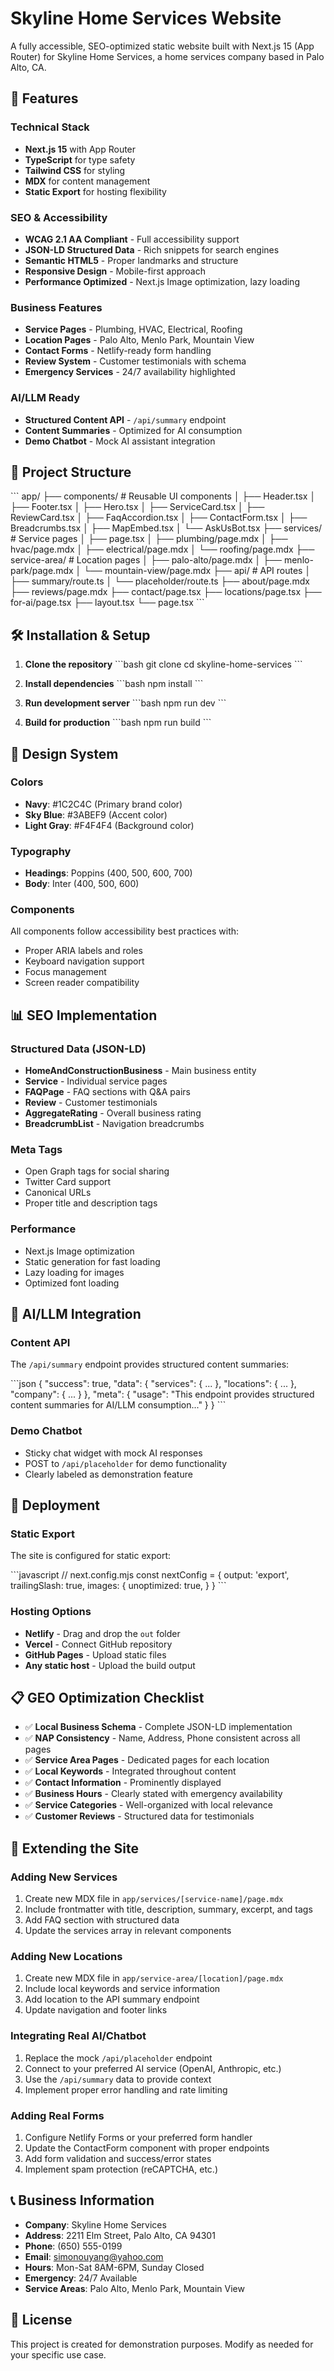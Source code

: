 # Skyline Home Services Website

A fully accessible, SEO-optimized static website built with Next.js 15 (App Router) for Skyline Home Services, a home services company based in Palo Alto, CA.

## 🚀 Features

### Technical Stack
- **Next.js 15** with App Router
- **TypeScript** for type safety
- **Tailwind CSS** for styling
- **MDX** for content management
- **Static Export** for hosting flexibility

### SEO & Accessibility
- **WCAG 2.1 AA Compliant** - Full accessibility support
- **JSON-LD Structured Data** - Rich snippets for search engines
- **Semantic HTML5** - Proper landmarks and structure
- **Responsive Design** - Mobile-first approach
- **Performance Optimized** - Next.js Image optimization, lazy loading

### Business Features
- **Service Pages** - Plumbing, HVAC, Electrical, Roofing
- **Location Pages** - Palo Alto, Menlo Park, Mountain View
- **Contact Forms** - Netlify-ready form handling
- **Review System** - Customer testimonials with schema
- **Emergency Services** - 24/7 availability highlighted

### AI/LLM Ready
- **Structured Content API** - `/api/summary` endpoint
- **Content Summaries** - Optimized for AI consumption
- **Demo Chatbot** - Mock AI assistant integration

## 📁 Project Structure

\`\`\`
app/
├── components/           # Reusable UI components
│   ├── Header.tsx
│   ├── Footer.tsx
│   ├── Hero.tsx
│   ├── ServiceCard.tsx
│   ├── ReviewCard.tsx
│   ├── FaqAccordion.tsx
│   ├── ContactForm.tsx
│   ├── Breadcrumbs.tsx
│   ├── MapEmbed.tsx
│   └── AskUsBot.tsx
├── services/            # Service pages
│   ├── page.tsx
│   ├── plumbing/page.mdx
│   ├── hvac/page.mdx
│   ├── electrical/page.mdx
│   └── roofing/page.mdx
├── service-area/        # Location pages
│   ├── palo-alto/page.mdx
│   ├── menlo-park/page.mdx
│   └── mountain-view/page.mdx
├── api/                 # API routes
│   ├── summary/route.ts
│   └── placeholder/route.ts
├── about/page.mdx
├── reviews/page.mdx
├── contact/page.tsx
├── locations/page.tsx
├── for-ai/page.tsx
├── layout.tsx
└── page.tsx
\`\`\`

## 🛠️ Installation & Setup

1. **Clone the repository**
   \`\`\`bash
   git clone <repository-url>
   cd skyline-home-services
   \`\`\`

2. **Install dependencies**
   \`\`\`bash
   npm install
   \`\`\`

3. **Run development server**
   \`\`\`bash
   npm run dev
   \`\`\`

4. **Build for production**
   \`\`\`bash
   npm run build
   \`\`\`

## 🎨 Design System

### Colors
- **Navy**: #1C2C4C (Primary brand color)
- **Sky Blue**: #3ABEF9 (Accent color)
- **Light Gray**: #F4F4F4 (Background color)

### Typography
- **Headings**: Poppins (400, 500, 600, 700)
- **Body**: Inter (400, 500, 600)

### Components
All components follow accessibility best practices with:
- Proper ARIA labels and roles
- Keyboard navigation support
- Focus management
- Screen reader compatibility

## 📊 SEO Implementation

### Structured Data (JSON-LD)
- **HomeAndConstructionBusiness** - Main business entity
- **Service** - Individual service pages
- **FAQPage** - FAQ sections with Q&A pairs
- **Review** - Customer testimonials
- **AggregateRating** - Overall business rating
- **BreadcrumbList** - Navigation breadcrumbs

### Meta Tags
- Open Graph tags for social sharing
- Twitter Card support
- Canonical URLs
- Proper title and description tags

### Performance
- Next.js Image optimization
- Static generation for fast loading
- Lazy loading for images
- Optimized font loading

## 🤖 AI/LLM Integration

### Content API
The `/api/summary` endpoint provides structured content summaries:

\`\`\`json
{
  "success": true,
  "data": {
    "services": { ... },
    "locations": { ... },
    "company": { ... }
  },
  "meta": {
    "usage": "This endpoint provides structured content summaries for AI/LLM consumption..."
  }
}
\`\`\`

### Demo Chatbot
- Sticky chat widget with mock AI responses
- POST to `/api/placeholder` for demo functionality
- Clearly labeled as demonstration feature

## 🚀 Deployment

### Static Export
The site is configured for static export:

\`\`\`javascript
// next.config.mjs
const nextConfig = {
  output: 'export',
  trailingSlash: true,
  images: {
    unoptimized: true,
  }
}
\`\`\`

### Hosting Options
- **Netlify** - Drag and drop the `out` folder
- **Vercel** - Connect GitHub repository
- **GitHub Pages** - Upload static files
- **Any static host** - Upload the build output

## 📋 GEO Optimization Checklist

- ✅ **Local Business Schema** - Complete JSON-LD implementation
- ✅ **NAP Consistency** - Name, Address, Phone consistent across all pages
- ✅ **Service Area Pages** - Dedicated pages for each location
- ✅ **Local Keywords** - Integrated throughout content
- ✅ **Contact Information** - Prominently displayed
- ✅ **Business Hours** - Clearly stated with emergency availability
- ✅ **Service Categories** - Well-organized with local relevance
- ✅ **Customer Reviews** - Structured data for testimonials

## 🔧 Extending the Site

### Adding New Services
1. Create new MDX file in `app/services/[service-name]/page.mdx`
2. Include frontmatter with title, description, summary, excerpt, and tags
3. Add FAQ section with structured data
4. Update the services array in relevant components

### Adding New Locations
1. Create new MDX file in `app/service-area/[location]/page.mdx`
2. Include local keywords and service information
3. Add location to the API summary endpoint
4. Update navigation and footer links

### Integrating Real AI/Chatbot
1. Replace the mock `/api/placeholder` endpoint
2. Connect to your preferred AI service (OpenAI, Anthropic, etc.)
3. Use the `/api/summary` data to provide context
4. Implement proper error handling and rate limiting

### Adding Real Forms
1. Configure Netlify Forms or your preferred form handler
2. Update the ContactForm component with proper endpoints
3. Add form validation and success/error states
4. Implement spam protection (reCAPTCHA, etc.)

## 📞 Business Information

- **Company**: Skyline Home Services
- **Address**: 2211 Elm Street, Palo Alto, CA 94301
- **Phone**: (650) 555-0199
- **Email**: simonouyang@yahoo.com
- **Hours**: Mon-Sat 8AM-6PM, Sunday Closed
- **Emergency**: 24/7 Available
- **Service Areas**: Palo Alto, Menlo Park, Mountain View

## 📄 License

This project is created for demonstration purposes. Modify as needed for your specific use case.
